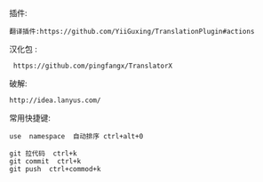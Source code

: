 插件:

```shell
翻译插件:https://github.com/YiiGuxing/TranslationPlugin#actions

```



汉化包 :

```
 https://github.com/pingfangx/TranslatorX
```

破解:

```
http://idea.lanyus.com/
```



常用快捷键:

```shell
use  namespace  自动排序 ctrl+alt+0

git 拉代码  ctrl+k  
git commit  ctrl+k
git push  ctrl+commod+k
```







